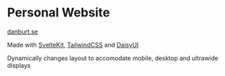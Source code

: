 # Personal Website 

[danburt.se](danburt.se)

Made with [SvelteKit](https://www.svelte.dev), [TailwindCSS](https://www.tailwindcss.com/) and [DaisyUI](https://www.daisyui.com)

Dynamically changes layout to accomodate mobile, desktop and ultrawide displays

